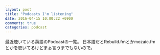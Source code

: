 ```yaml
---
layout: post
title: "Podcasts I'm listening"
date: 2016-04-15 10:00:22 +0900
comments: true
categories: podcast
---
```


最近聴いている英語のPodcastの一覧。
日本語だとRebuild.fmとかmozaic.fmとかを聴いてるけどまぁ言うまでもないので。

<!-- more -->
